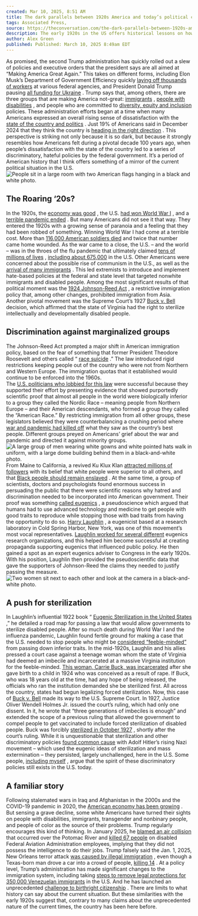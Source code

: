 ```yaml
---
created: Mar 10, 2025, 8:51 AM
title: The dark parallels between 1920s America and today’s political climate
tags: Associated Press,​
source: https://theconversation.com/the-dark-parallels-between-1920s-america-and-todays-political-climate-249986
description: The early 1920s in the US offers historical lessons on how current pessimism about the state of the country can manifest in dangerous, discriminatory ways.
author: Alex Green
published: Published: March 10, 2025 8:49am EDT
---
```


As promised, the second Trump administration has quickly rolled out a slew of policies and executive orders that the president says are all aimed at “Making America Great Again.” This takes on different forms, including Elon Musk’s Department of Government Efficiency quickly  [laying off thousands of workers](https://www.npr.org/2025/03/06/nx-s1-5318072/how-much-money-has-doge-saved-budget-deficit-congress)  at various federal agencies, and President Donald Trump pausing  [all funding for Ukraine](https://www.cnn.com/2025/03/03/politics/trump-administration-ukraine-aid/index.html) . 
Trump says that, among others, there are three groups that are making America not-great:  [immigrants](https://www.c-span.org/clip/campaign-2024/trump-on-illegal-immigrants-theyre-taking-your-jobs/5133406) ,  [people with disabilities](https://www.usatoday.com/story/money/2025/02/05/disabled-federal-employees-dei-trump/77976332007/) , and people who are committed to  [diversity, equity and inclusion](https://www.usatoday.com/story/money/2025/03/04/trump-dei-backlash-explained/81170427007/)  policies. 
These administration efforts began at a time when many Americans expressed an overall rising sense of dissatisfaction with the  [state of the country and politics](https://www.pewresearch.org/short-reads/2025/02/10/on-issue-after-issue-americans-say-things-are-going-better-locally-than-nationally/) . Just 19% of Americans said in December 2024 that they think the country is  [heading in the right direction](https://www.axios.com/2024/12/26/americans-direction-country-poll-trump) . 
This perspective is striking not only because it is so dark, but because it strongly resembles how Americans felt during a pivotal decade 100 years ago, when people’s dissatisfaction with the state of the country led to a series of discriminatory, hateful policies by the federal government. 
It’s a period of American history that I think offers something of a mirror of the current political situation in the U.S.
![People sit in a large room with two American flags hanging in a black and white photo.](https://images.theconversation.com/files/653661/original/file-20250306-56-51noy2.jpg) 


## The Roaring ‘20s?

In the 1920s, the  [economy was good](https://www.history.com/topics/1920s/roaring-twenties-history) , the U.S.  [had won World War I](https://www.britannica.com/event/World-War-I) , and a  [terrible pandemic ended](https://www.smithsonianmag.com/history/are-we-headed-roaring-2020s-historians-say-its-complicated-180977638/) . 
But many Americans did not see it that way. 
They entered the 1920s with a growing sense of paranoia and a feeling that they had been robbed of something. Winning World War I had come at a terrible cost. More than  [116,000 American soldiers died](https://dcas.dmdc.osd.mil/dcas/app/summaryData/casualties/principalWars)  and twice that number came home wounded. 
As the war came to a close, the U.S. – and the world – was in the throes of the flu pandemic that ultimately claimed  [tens of millions of lives](https://www.archives.gov/exhibits/influenza-epidemic/) ,  [including about 675,000](https://www.paho.org/en/who-we-are/history-paho/purple-death-great-flu-1918)  in the U.S.
Other Americans were concerned about the possible rise of communism in the U.S., as well as the  [arrival of many immigrants](https://www.history.com/topics/1920s/roaring-twenties-history) . This led extremists to introduce and implement hate-based policies at the federal and state level that targeted nonwhite immigrants and disabled people. 
Among the most significant results of that political moment was the  [1924 Johnson-Reed Act](https://history.state.gov/milestones/1921-1936/immigration-act) , a restrictive immigration policy that, among other changes, prohibited immigration from Asia. 
Another pivotal movement was the Supreme Court’s 1927  [Buck v. Bell](https://www.oyez.org/cases/1900-1940/274us200)  decision, which affirmed that the state of Virginia had the right to sterilize intellectually and developmentally disabled people. 


## Discrimination against marginalized groups

The Johnson-Reed Act prompted a major shift in American immigration policy, based on the fear of something that former President Theodore Roosevelt and others called “ [race suicide](https://www.si.edu/object/guarded-gate-bigotry-eugenics-and-law-kept-two-generations-jews-italians-and-other-european:siris_sil_1107845) .” 
The law introduced rigid restrictions keeping people out of the country who were not from Northern and Western Europe. The immigration quotas that it established would continue to be enforced into the 1960s.  
The  [U.S. politicians who lobbied for this law](https://www.tenement.org/blog/the-lasting-legacy-of-the-johnson-reed-act/)  were successful because they supported their effort by presenting evidence that showed purportedly scientific proof that almost all people in the world were biologically inferior to a group they called the Nordic Race – meaning people from Northern Europe – and their American descendants, who formed a group they called the “American Race.” 
By restricting immigration from all other groups, these legislators believed they were counterbalancing a crushing period where  [war and pandemic had killed off](https://www.laphamsquarterly.org/roundtable/enemies-disabilities)  what they saw as the country’s best people. 
Different groups preyed on Americans’ grief about the war and pandemic and directed it against minority groups. 
![A large group of men wearing white gowns and white pointed hats walk in uniform, with a large dome building behind them in a black-and-white photo.](https://images.theconversation.com/files/651108/original/file-20250224-32-o4gklb.jpg) 
From Maine to California, a revived Ku Klux Klan  [attracted millions of followers](https://www.si.edu/object/siris_sil_1089493)  with its belief that white people were superior to all others, and that  [Black people should remain enslaved](https://www.bbc.co.uk/bitesize/guides/z9b4srd/revision/4) . At the same time, a group of scientists, doctors and psychologists found enormous success in persuading the public that there were scientific reasons why hatred and discrimination needed to be incorporated into American government. 
Their proof was something  [called eugenics](https://www.britannica.com/science/eugenics-genetics) , a pseudoscience which argued that humans had to use advanced technology and medicine to get people with good traits to reproduce while stopping those with bad traits from having the opportunity to do so. 
 [Harry Laughlin](https://library.missouri.edu/specialcollections/exhibits/show/controlling-heredity/america/laughlin) , a eugenicist based at a research laboratory in Cold Spring Harbor, New York, was one of this movement’s most vocal representatives. 
 [Laughlin worked for several different](https://pmc.ncbi.nlm.nih.gov/articles/PMC2757926/)  eugenics research organizations, and this helped him become successful at creating propaganda supporting eugenics that influenced public policy. He then gained a spot as an expert eugenics adviser to Congress in the early 1920s. With his position, Laughlin then provided the pseudoscientific data that gave the supporters of Johnson-Reed the claims they needed to justify passing the measure.
![Two women sit next to each other and look at the camera in a black-and-white photo.](https://images.theconversation.com/files/653659/original/file-20250306-62-5z5ku2.jpg) 


## A push for sterilization

In Laughlin’s influential 1922 book “ [Eugenic Sterilization in the United States](https://archive.org/details/eugenicalsterili00laug) ,” he detailed a road map for passing a law that would allow governments to sterilize disabled people. 
After so much death during World War I and the influenza pandemic, Laughlin found fertile ground for making a case that the U.S. needed to stop people who might be  [considered “feeble-minded”](https://www.cambridge.org/core/journals/journal-of-mental-science/article/eugenical-sterilization-of-the-feebleminded-proc-amer-assoc-for-the-study-of-the-feebleminded-1926-laughlin-h-h/C711584F9211069A60F8D13FC218CB46)  from passing down inferior traits. 
In the mid-1920s, Laughlin and his allies pressed a court case against a teenage woman whom the state of Virginia had deemed an imbecile and incarcerated at a massive Virginia institution for the feeble-minded.  [This woman, Carrie Buck, was incarcerated](https://encyclopediavirginia.org/entries/buck-carrie-1906-1983/)  after she gave birth to a child in 1924 who was conceived as a result of rape. If Buck, who was 18 years old at the time, had any hope of being released, the officials who ran the institution demanded she be sterilized first.
All across the country, states had begun legalizing forced sterilization. Now, this case of  [Buck v. Bell](https://www.oyez.org/cases/1900-1940/274us200)  made its way to the U.S. Supreme Court. In 1927, Justice Oliver Wendell Holmes Jr. issued the court’s ruling, which had only one dissent. In it, he wrote that “three generations of imbeciles is enough” and extended the scope of a previous ruling that allowed the government to compel people to get vaccinated to include forced sterilization of disabled people. 
Buck was forcibly  [sterilized in October 1927](https://origins.osu.edu/read/sterilization-carrie-buck) , shortly after the court’s ruling. 
While it is unquestionable that sterilization and other discriminatory policies  [found common cause](https://theconversation.com/how-trumps-racist-talk-of-immigrant-bad-genes-echoes-some-of-the-last-centurys-darkest-ideas-about-eugenics-241548)  with Adolf Hitler’s rising Nazi movement – which used the eugenic ideas of sterilization and mass extermination – they persisted, largely unchallenged, here in the U.S. 
Some people,  [including myself](https://www.hks.harvard.edu/faculty/alex-green) , argue that the spirit of these discriminatory policies still exists in the U.S. today. 


## A familiar story

Following stalemated wars in Iraq and Afghanistan in the 2000s and the COVID-19 pandemic in 2020, the  [American economy has been growing](https://www.cbsnews.com/news/us-economy-gdp-healthy-last-quarter-2024/) . 
But sensing a grave decline, some white Americans have turned their sights on people with disabilities, immigrants, transgender and nonbinary people, and people of color as the source of their problems.
Trump regularly encourages this kind of thinking. In January 2025, he  [blamed an air collision](https://www.nytimes.com/2025/01/30/us/politics/trump-plane-crash-dei-faa-diversity.html)  that occurred over the Potomac River and  [killed 67 people](https://www.nbcnews.com/news/us-news/67-victims-dc-midair-collision-recovered-potomac-river-only-1-left-uni-rcna190501)  on disabled Federal Aviation Administration employees, implying that they did not possess the intelligence to do their jobs.
Trump falsely said the Jan. 1, 2025, New Orleans terror attack  [was caused by illegal immigration](https://www.latimes.com/politics/story/2025-01-03/trump-blames-immigrants-new-orleans-attack-us-citizen) , even though a Texas-born man drove a car into a crowd of people,  [killing 14](https://www.fbi.gov/news/press-releases/bourbon-street-attack-investigation-updates) . 
At a policy level, Trump’s administration has made significant changes to the immigration system, including taking  [steps to remove legal protections for 350,000 Venezuelan immigrants](https://abcnews.go.com/US/dhs-expected-end-deportation-protection-350000-venezuelans-tps/story?id=118414795)  in the U.S. And he has launched an unprecedented  [challenge to birthright citizenship](https://www.cbsnews.com/news/trump-birthright-citizenship-order-judge-blocks/) . 
There are limits to what history can say about the current situation. But these similarities with the early 1920s suggest that, contrary to many claims about the unprecedented nature of the current times, the country has been here before.